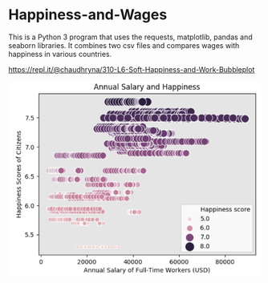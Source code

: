 # Happiness-and-Wages

This is a Python 3 program that uses the requests, matplotlib, pandas and seaborn libraries.  It combines two csv files and compares wages with happiness in various countries.

https://repl.it/@chaudhryna/310-L6-Soft-Happiness-and-Work-Bubbleplot

![Annual Salary and Happiness](salary_and_happiness.PNG)
